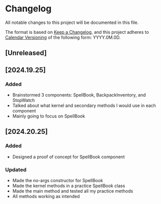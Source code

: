 # Changelog

All notable changes to this project will be documented in this file.

The format is based on [Keep a Changelog](https://keepachangelog.com/en/1.1.0/),
and this project adheres to [Calendar Versioning](https://calver.org/) of
the following form: YYYY.0M.0D.

## [Unreleased]

## [2024.19.25]

### Added

- Brainstormed 3 components: SpellBook, BackpackInventory, and StopWatch
- Talked about what kernel and secondary methods I would use in each component
- Mainly going to focus on SpellBook

## [2024.20.25]

### Added

- Designed a proof of concept for SpellBook component

### Updated

- Made the no-args constructor for SpellBook
- Made the kernel methods in a practice SpellBook class
- Made the main method and tested all my practice methods
- All methods working as intended
